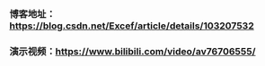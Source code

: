 ### 博客地址：<https://blog.csdn.net/Excef/article/details/103207532>

### 演示视频：<https://www.bilibili.com/video/av76706555/>

